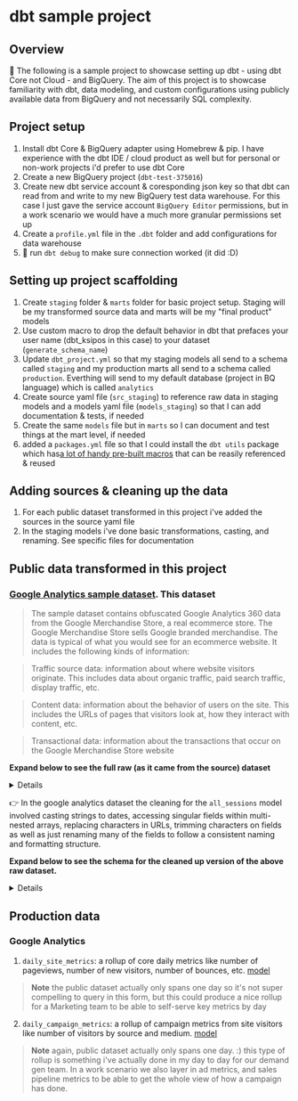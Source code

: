 # dbt sample project

## Overview

:wave: The following is a sample project to showcase setting up dbt - using dbt Core not Cloud - and BigQuery. The aim of this project is to showcase familiarity with dbt, data modeling, and custom configurations using publicly available data from BigQuery and not necessarily SQL complexity.

## Project setup

1. Install dbt Core & BigQuery adapter using Homebrew & pip. I have experience with the dbt IDE / cloud product as well but for personal or non-work projects i'd prefer to use dbt Core
2. Create a new BigQuery project (`dbt-test-375016`)
3. Create new dbt service account & coresponding json key so that dbt can read from and write to my new BigQuery test data warehouse. For this case I just gave the service account `BigQuery Editor` permissions, but in a work scenario we would have a much more granular permissions set up
4. Create a `profile.yml` file in the `.dbt` folder and add configurations for data warehouse
5. :tada: run `dbt debug` to make sure connection worked (it did :D)

## Setting up project scaffolding

1. Create `staging` folder & `marts` folder for basic project setup. Staging will be my transformed source data and marts will be my "final product" models
2. Use custom macro to drop the default behavior in dbt that prefaces your user name (dbt_ksipos in this case) to your dataset (`generate_schema_name`)
3. Update `dbt_project.yml` so that my staging models all send to a schema called `staging` and my production marts all send to a schema called `production`. Everthing will send to my default database (project in BQ language) which is called `analytics`
4. Create source yaml file (`src_staging`) to reference raw data in staging models and a models yaml file (`models_staging`) so that I can add documentation & tests, if needed
5. Create the same `models` file but in `marts` so I can document and test things at the mart level, if needed
6. added a `packages.yml` file so that I could install the `dbt utils` package which has[a lot of handy pre-built macros](https://hub.getdbt.com/dbt-labs/dbt_utils/latest/) that can be reasily referenced & reused

## Adding sources & cleaning up the data

1. For each public dataset transformed in this project i've added the sources in the source yaml file
2. In the staging models i've done basic transformations, casting, and renaming. See specific files for documentation

## Public data transformed in this project

### [Google Analytics sample dataset](https://support.google.com/analytics/answer/7586738#zippy=%2Cin-this-article). This dataset
> The sample dataset contains obfuscated Google Analytics 360 data from the Google Merchandise Store, a real ecommerce store. The Google Merchandise Store sells Google branded merchandise. The data is typical of what you would see for an ecommerce website. It includes the following kinds of information:

> Traffic source data: information about where website visitors originate. This includes data about organic traffic, paid search traffic, display traffic, etc.

> Content data: information about the behavior of users on the site. This includes the URLs of pages that visitors look at, how they interact with content, etc.

> Transactional data: information about the transactions that occur on the Google Merchandise Store website

**Expand below to see the full raw (as it came from the source) dataset**

<details>

```
[{
  "visitorId": null,
  "visitNumber": "1",
  "visitId": "1501591568",
  "visitStartTime": "1501591568",
  "date": "20170801",
  "totals": {
    "visits": "1",
    "hits": "1",
    "pageviews": "1",
    "timeOnSite": null,
    "bounces": "1",
    "transactions": null,
    "transactionRevenue": null,
    "newVisits": "1",
    "screenviews": null,
    "uniqueScreenviews": null,
    "timeOnScreen": null,
    "totalTransactionRevenue": null,
    "sessionQualityDim": "1"
  },
  "trafficSource": {
    "referralPath": null,
    "campaign": "(not set)",
    "source": "(direct)",
    "medium": "(none)",
    "keyword": null,
    "adContent": null,
    "adwordsClickInfo": {
      "campaignId": null,
      "adGroupId": null,
      "creativeId": null,
      "criteriaId": null,
      "page": null,
      "slot": null,
      "criteriaParameters": "not available in demo dataset",
      "gclId": null,
      "customerId": null,
      "adNetworkType": null,
      "targetingCriteria": null,
      "isVideoAd": null
    },
    "isTrueDirect": null,
    "campaignCode": null
  },
  "device": {
    "browser": "Chrome",
    "browserVersion": "not available in demo dataset",
    "browserSize": "not available in demo dataset",
    "operatingSystem": "Windows",
    "operatingSystemVersion": "not available in demo dataset",
    "isMobile": "false",
    "mobileDeviceBranding": "not available in demo dataset",
    "mobileDeviceModel": "not available in demo dataset",
    "mobileInputSelector": "not available in demo dataset",
    "mobileDeviceInfo": "not available in demo dataset",
    "mobileDeviceMarketingName": "not available in demo dataset",
    "flashVersion": "not available in demo dataset",
    "javaEnabled": null,
    "language": "not available in demo dataset",
    "screenColors": "not available in demo dataset",
    "screenResolution": "not available in demo dataset",
    "deviceCategory": "desktop"
  },
  "geoNetwork": {
    "continent": "Europe",
    "subContinent": "Southern Europe",
    "country": "Greece",
    "region": "not available in demo dataset",
    "metro": "not available in demo dataset",
    "city": "not available in demo dataset",
    "cityId": "not available in demo dataset",
    "networkDomain": "tellas.gr",
    "latitude": "not available in demo dataset",
    "longitude": "not available in demo dataset",
    "networkLocation": "not available in demo dataset"
  },
  "customDimensions": [],
  "hits": [{
    "hitNumber": "1",
    "time": "0",
    "hour": "5",
    "minute": "46",
    "isSecure": null,
    "isInteraction": "true",
    "isEntrance": "true",
    "isExit": "true",
    "referer": "https://www.google.gr/",
    "page": {
      "pagePath": "/google+redesign/bags/google+zipper+front+sports+bag.axd",
      "hostname": "shop.googlemerchandisestore.com",
      "pageTitle": "Page Unavailable",
      "searchKeyword": null,
      "searchCategory": null,
      "pagePathLevel1": "/google+redesign/",
      "pagePathLevel2": "/bags/",
      "pagePathLevel3": "/google+zipper+front+sports+bag.axd",
      "pagePathLevel4": ""
    },
    "transaction": null,
    "item": null,
    "contentInfo": null,
    "appInfo": {
      "name": null,
      "version": null,
      "id": null,
      "installerId": null,
      "appInstallerId": null,
      "appName": null,
      "appVersion": null,
      "appId": null,
      "screenName": "shop.googlemerchandisestore.com/google+redesign/bags/google+zipper+front+sports+bag.axd",
      "landingScreenName": "shop.googlemerchandisestore.com/google+redesign/bags/google+zipper+front+sports+bag.axd",
      "exitScreenName": "shop.googlemerchandisestore.com/google+redesign/bags/google+zipper+front+sports+bag.axd",
      "screenDepth": "0"
    },
    "exceptionInfo": {
      "description": null,
      "isFatal": "true",
      "exceptions": null,
      "fatalExceptions": null
    },
    "eventInfo": null,
    "product": [],
    "promotion": [],
    "promotionActionInfo": null,
    "refund": null,
    "eCommerceAction": {
      "action_type": "0",
      "step": "1",
      "option": null
    },
    "experiment": [],
    "publisher": null,
    "customVariables": [],
    "customDimensions": [],
    "customMetrics": [],
    "type": "PAGE",
    "social": {
      "socialInteractionNetwork": null,
      "socialInteractionAction": null,
      "socialInteractions": null,
      "socialInteractionTarget": null,
      "socialNetwork": "(not set)",
      "uniqueSocialInteractions": null,
      "hasSocialSourceReferral": "No",
      "socialInteractionNetworkAction": " : "
    },
    "latencyTracking": null,
    "sourcePropertyInfo": null,
    "contentGroup": {
      "contentGroup1": "(not set)",
      "contentGroup2": "Bags",
      "contentGroup3": "(not set)",
      "contentGroup4": "(not set)",
      "contentGroup5": "(not set)",
      "previousContentGroup1": "(entrance)",
      "previousContentGroup2": "(entrance)",
      "previousContentGroup3": "(entrance)",
      "previousContentGroup4": "(entrance)",
      "previousContentGroup5": "(entrance)",
      "contentGroupUniqueViews1": null,
      "contentGroupUniqueViews2": "1",
      "contentGroupUniqueViews3": null,
      "contentGroupUniqueViews4": null,
      "contentGroupUniqueViews5": null
    },
    "dataSource": "web",
    "publisher_infos": []
  }],
  "fullVisitorId": "3418334011779872055",
  "userId": null,
  "clientId": null,
  "channelGrouping": "Organic Search",
  "socialEngagementType": "Not Socially Engaged"
}]

```
</details>

:point_right: In the google analytics dataset the cleaning for the `all_sessions` model involved casting strings to dates, accessing singular fields within multi-nested arrays, replacing characters in URLs, trimming characters on fields as well as just renaming many of the fields to follow a consistent naming and formatting structure.

**Expand below to see the schema for the cleaned up version of the above raw dataset.**

<details>

```

[{
  "visit_number": "1",
  "visit_id": "1501591568",
  "visit_date": "2017-08-01",
  "num_visits": "1",
  "num_hits": "1",
  "num_pageviews": "1",
  "time_on_screen": null,
  "num_bounces": "1",
  "num_transactions": null,
  "transaction_revenue": null,
  "new_visits": "1",
  "num_screenviews": null,
  "num_unique_screenviews": null,
  "total_transaction_revenue": null,
  "session_quality_dim": "1",
  "referral_path": null,
  "utm_campaign": "not set",
  "utm_source": "direct",
  "utm_medium": "none",
  "keyword": null,
  "ad_content": null,
  "campaign_id": null,
  "ad_group_id": null,
  "creative_id": null,
  "page": null,
  "slot": null,
  "customer_id": null,
  "is_video_ad": null,
  "browser": "Chrome",
  "operating_system": "Windows",
  "is_mobile": "false",
  "device_category": "desktop",
  "continent": "Europe",
  "sub_continent": "Southern Europe",
  "hit_number": "1",
  "hit_time": "0",
  "hit_hour": "5",
  "hit_minute": "46",
  "time": "5:46",
  "is_secure": null,
  "is_entrance": "true",
  "is_exit": "true",
  "referer": "https://www.google.gr/",
  "page_path": "/google-redesign/bags/google-zipper-front-sports-bag.axd",
  "host_name": "shop.googlemerchandisestore.com",
  "search_keyword": null,
  "search_category": null,
  "page_path_level_1": "/google-redesign/",
  "page_path_level_2": "/bags/",
  "page_path_level_3": "/google-zipper-front-sports-bag.axd",
  "page_path_level_4": "",
  "full_visitor_id": "3418334011779872055",
  "user_id": null,
  "client_id": null,
  "channel_grouping": "Organic Search",
  "social_engagement_type": "Not Socially Engaged",
  "custom_metrics_index": null,
  "custom_metrics_value": null
}]

```

</details>

## Production data

### Google Analytics

1. `daily_site_metrics`: a rollup of core daily metrics like number of pageviews, number of new visitors, number of bounces, etc. [model](https://github.com/ohitsmekatie/dbt-sample-project/blob/main/models/marts/daily_site_metrics.sql)

> **Note**
> the public dataset actually only spans one day so it's not super compelling to query in this form, but this could produce a nice rollup for a Marketing team to be able to self-serve key metrics by day

2. `daily_campaign_metrics`: a rollup of campaign metrics from site visitors like number of visitors by source and medium. [model](https://github.com/ohitsmekatie/dbt-sample-project/blob/main/models/marts/daily_campaign_metrics.sql)

> **Note**
> again, public dataset actually only spans one day. :) this type of rollup is something i've actually done in my day to day for our demand gen team. In a work scenario we also layer in ad metrics, and sales pipeline metrics to be able to get the whole view of how a campaign has done.
